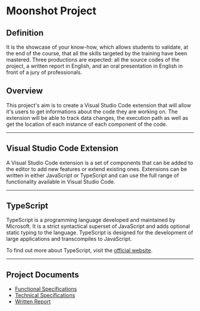 # Moonshot Project

## Definition

It is the showcase of your know-how, which allows students to validate, at the end of the course, that all the skills targeted by the training have been mastered. Three productions are expected: all the source codes of the project, a written report in English, and an oral presentation in English in front of a jury of professionals.

## Overview

This project's aim is to create a Visual Studio Code extension that will allow it's users to get informations about the code they are working on.
The extension will be able to track data changes, the execution path as well as get the location of each instance of each component of the code.

---

## Visual Studio Code Extension

A Visual Studio Code extension is a set of components that can be added to the editor to add new features or extend existing ones. Extensions can be written in either JavaScript or TypeScript and can use the full range of functionality available in Visual Studio Code.

---

## TypeScript

TypeScript is a programming language developed and maintained by Microsoft. It is a strict syntactical superset of JavaScript and adds optional static typing to the language. TypeScript is designed for the development of large applications and transcompiles to JavaScript.

To find out more about TypeScript, visit the [official website](https://www.typescriptlang.org/).

---

## Project Documents

- [Functional Specifications](/documents/functional/functional_specifications.md)
- [Technical Specifications](/documents/technical/technical_specifications.md)
- [Written Report](/documents/report/written-report.md)
